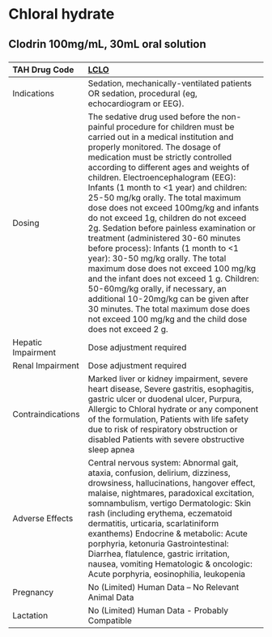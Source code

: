 # Chloral hydrate

## Clodrin 100mg/mL, 30mL oral solution

##### 

| TAH Drug Code      | [LCLO](https://www.tahsda.org.tw/drugs/hissearch.php?drug_code=LCLO)                                                                                                                                                                                                                                                                                                                                                                                                                                                                                                                                                                                                                                                                                                                                                                                                                      |
|:-------------------|:------------------------------------------------------------------------------------------------------------------------------------------------------------------------------------------------------------------------------------------------------------------------------------------------------------------------------------------------------------------------------------------------------------------------------------------------------------------------------------------------------------------------------------------------------------------------------------------------------------------------------------------------------------------------------------------------------------------------------------------------------------------------------------------------------------------------------------------------------------------------------------------|
| Indications        | Sedation, mechanically-ventilated patients OR sedation, procedural (eg, echocardiogram or EEG).                                                                                                                                                                                                                                                                                                                                                                                                                                                                                                                                                                                                                                                                                                                                                                                           |
| Dosing             | The sedative drug used before the non-painful procedure for children must be carried out in a medical institution and properly monitored. The dosage of medication must be strictly controlled according to different ages and weights of children. Electroencephalogram (EEG): Infants (1 month to <1 year) and children: 25-50 mg/kg orally. The total maximum dose does not exceed 100mg/kg and infants do not exceed 1g, children do not exceed 2g. Sedation before painless examination or treatment (administered 30-60 minutes before process): Infants (1 month to <1 year): 30-50 mg/kg orally. The total maximum dose does not exceed 100 mg/kg and the infant does not exceed 1 g. Children: 50-60mg/kg orally, if necessary, an additional 10-20mg/kg can be given after 30 minutes. The total maximum dose does not exceed 100 mg/kg and the child dose does not exceed 2 g. |
| Hepatic Impairment | Dose adjustment required                                                                                                                                                                                                                                                                                                                                                                                                                                                                                                                                                                                                                                                                                                                                                                                                                                                                  |
| Renal Impairment   | Dose adjustment required                                                                                                                                                                                                                                                                                                                                                                                                                                                                                                                                                                                                                                                                                                                                                                                                                                                                  |
| Contraindications  | Marked liver or kidney impairment, severe heart disease, Severe gastritis, esophagitis, gastric ulcer or duodenal ulcer, Purpura, Allergic to Chloral hydrate or any component of the formulation, Patients with life safety due to risk of respiratory obstruction or disabled Patients with severe obstructive sleep apnea                                                                                                                                                                                                                                                                                                                                                                                                                                                                                                                                                              |
| Adverse Effects    | Central nervous system: Abnormal gait, ataxia, confusion, delirium, dizziness, drowsiness, hallucinations, hangover effect, malaise, nightmares, paradoxical excitation, somnambulism, vertigo Dermatologic: Skin rash (including erythema, eczematoid dermatitis, urticaria, scarlatiniform exanthems) Endocrine & metabolic: Acute porphyria, ketonuria Gastrointestinal: Diarrhea, flatulence, gastric irritation, nausea, vomiting Hematologic & oncologic: Acute porphyria, eosinophilia, leukopenia                                                                                                                                                                                                                                                                                                                                                                                 |
| Pregnancy          | No (Limited) Human Data – No Relevant Animal Data                                                                                                                                                                                                                                                                                                                                                                                                                                                                                                                                                                                                                                                                                                                                                                                                                                         |
| Lactation          | No (Limited) Human Data - Probably Compatible                                                                                                                                                                                                                                                                                                                                                                                                                                                                                                                                                                                                                                                                                                                                                                                                                                             |

